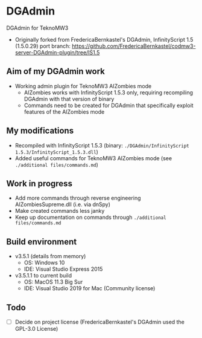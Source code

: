 # DGAdmin
DGAdmin for TeknoMW3

- Originally forked from FredericaBernkastel's DGAdmin, InfinityScript 1.5 (1.5.0.29) port branch: https://github.com/FredericaBernkastel/codmw3-server-DGAdmin-plugin/tree/IS1.5

## Aim of my DGAdmin work
- Working admin plugin for TeknoMW3 AIZombies mode
    - AIZombies works with InfinityScript 1.5.3 only, requiring recompiling DGAdmin with that version of binary
    - Commands need to be created for DGAdmin that specifically exploit features of the AIZombies mode

## My modifications
- Recompiled with InfinityScript 1.5.3 (binary: `./DGAdmin/InfinityScript 1.5.3/InfinityScript_1.5.3.dll`)
- Added useful commands for TeknoMW3 AIZombies mode (see `./additional files/commands.md`)

## Work in progress
- Add more commands through reverse engineering AIZombiesSupreme.dll (i.e. via dnSpy)
- Make created commands less janky
- Keep up documentation on commands through `./additional files/commands.md`

## Build environment
- v3.5.1 (details from memory)
    - OS: Windows 10
    - IDE: Visual Studio Express 2015
- v3.5.1.1 to current build
    - OS: MacOS 11.3 Big Sur
    - IDE: Visual Studio 2019 for Mac (Community license)

## Todo
- [ ] Decide on project license (FredericaBernkastel's DGAdmin used the GPL-3.0 License)

